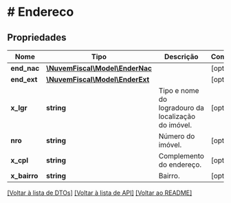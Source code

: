 # # Endereco

## Propriedades

Nome | Tipo | Descrição | Comentários
------------ | ------------- | ------------- | -------------
**end_nac** | [**\NuvemFiscal\Model\EnderNac**](EnderNac.md) |  | [optional]
**end_ext** | [**\NuvemFiscal\Model\EnderExt**](EnderExt.md) |  | [optional]
**x_lgr** | **string** | Tipo e nome do logradouro da localização do imóvel. | [optional]
**nro** | **string** | Número do imóvel. | [optional]
**x_cpl** | **string** | Complemento do endereço. | [optional]
**x_bairro** | **string** | Bairro. | [optional]

[[Voltar à lista de DTOs]](../../README.md#models) [[Voltar à lista de API]](../../README.md#endpoints) [[Voltar ao README]](../../README.md)
